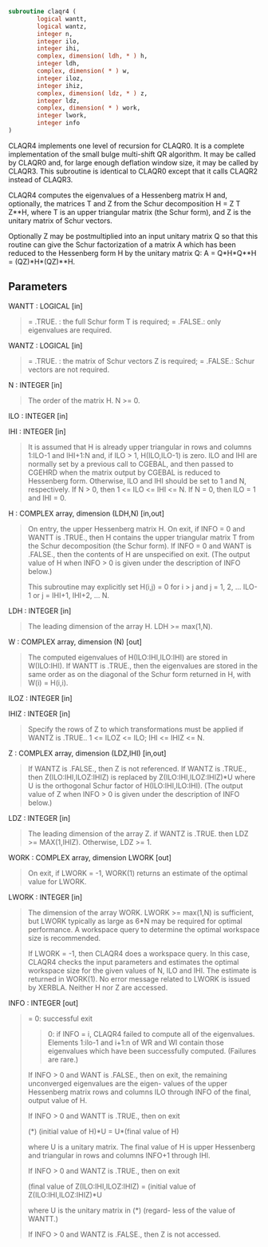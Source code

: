```fortran
subroutine claqr4 (
        logical wantt,
        logical wantz,
        integer n,
        integer ilo,
        integer ihi,
        complex, dimension( ldh, * ) h,
        integer ldh,
        complex, dimension( * ) w,
        integer iloz,
        integer ihiz,
        complex, dimension( ldz, * ) z,
        integer ldz,
        complex, dimension( * ) work,
        integer lwork,
        integer info
)
```

CLAQR4 implements one level of recursion for CLAQR0.
It is a complete implementation of the small bulge multi-shift
QR algorithm.  It may be called by CLAQR0 and, for large enough
deflation window size, it may be called by CLAQR3.  This
subroutine is identical to CLAQR0 except that it calls CLAQR2
instead of CLAQR3.

CLAQR4 computes the eigenvalues of a Hessenberg matrix H
and, optionally, the matrices T and Z from the Schur decomposition
H = Z T Z\*\*H, where T is an upper triangular matrix (the
Schur form), and Z is the unitary matrix of Schur vectors.

Optionally Z may be postmultiplied into an input unitary
matrix Q so that this routine can give the Schur factorization
of a matrix A which has been reduced to the Hessenberg form H
by the unitary matrix Q:  A = Q\*H\*Q\*\*H = (QZ)\*H\*(QZ)\*\*H.

## Parameters
WANTT : LOGICAL [in]
> = .TRUE. : the full Schur form T is required;
> = .FALSE.: only eigenvalues are required.

WANTZ : LOGICAL [in]
> = .TRUE. : the matrix of Schur vectors Z is required;
> = .FALSE.: Schur vectors are not required.

N : INTEGER [in]
> The order of the matrix H.  N >= 0.

ILO : INTEGER [in]

IHI : INTEGER [in]
> It is assumed that H is already upper triangular in rows
> and columns 1:ILO-1 and IHI+1:N and, if ILO > 1,
> H(ILO,ILO-1) is zero. ILO and IHI are normally set by a
> previous call to CGEBAL, and then passed to CGEHRD when the
> matrix output by CGEBAL is reduced to Hessenberg form.
> Otherwise, ILO and IHI should be set to 1 and N,
> respectively.  If N > 0, then 1 <= ILO <= IHI <= N.
> If N = 0, then ILO = 1 and IHI = 0.

H : COMPLEX array, dimension (LDH,N) [in,out]
> On entry, the upper Hessenberg matrix H.
> On exit, if INFO = 0 and WANTT is .TRUE., then H
> contains the upper triangular matrix T from the Schur
> decomposition (the Schur form). If INFO = 0 and WANT is
> .FALSE., then the contents of H are unspecified on exit.
> (The output value of H when INFO > 0 is given under the
> description of INFO below.)
> 
> This subroutine may explicitly set H(i,j) = 0 for i > j and
> j = 1, 2, ... ILO-1 or j = IHI+1, IHI+2, ... N.

LDH : INTEGER [in]
> The leading dimension of the array H. LDH >= max(1,N).

W : COMPLEX array, dimension (N) [out]
> The computed eigenvalues of H(ILO:IHI,ILO:IHI) are stored
> in W(ILO:IHI). If WANTT is .TRUE., then the eigenvalues are
> stored in the same order as on the diagonal of the Schur
> form returned in H, with W(i) = H(i,i).

ILOZ : INTEGER [in]

IHIZ : INTEGER [in]
> Specify the rows of Z to which transformations must be
> applied if WANTZ is .TRUE..
> 1 <= ILOZ <= ILO; IHI <= IHIZ <= N.

Z : COMPLEX array, dimension (LDZ,IHI) [in,out]
> If WANTZ is .FALSE., then Z is not referenced.
> If WANTZ is .TRUE., then Z(ILO:IHI,ILOZ:IHIZ) is
> replaced by Z(ILO:IHI,ILOZ:IHIZ)\*U where U is the
> orthogonal Schur factor of H(ILO:IHI,ILO:IHI).
> (The output value of Z when INFO > 0 is given under
> the description of INFO below.)

LDZ : INTEGER [in]
> The leading dimension of the array Z.  if WANTZ is .TRUE.
> then LDZ >= MAX(1,IHIZ).  Otherwise, LDZ >= 1.

WORK : COMPLEX array, dimension LWORK [out]
> On exit, if LWORK = -1, WORK(1) returns an estimate of
> the optimal value for LWORK.

LWORK : INTEGER [in]
> The dimension of the array WORK.  LWORK >= max(1,N)
> is sufficient, but LWORK typically as large as 6\*N may
> be required for optimal performance.  A workspace query
> to determine the optimal workspace size is recommended.
> 
> If LWORK = -1, then CLAQR4 does a workspace query.
> In this case, CLAQR4 checks the input parameters and
> estimates the optimal workspace size for the given
> values of N, ILO and IHI.  The estimate is returned
> in WORK(1).  No error message related to LWORK is
> issued by XERBLA.  Neither H nor Z are accessed.

INFO : INTEGER [out]
> = 0:  successful exit
> > 0:  if INFO = i, CLAQR4 failed to compute all of
> the eigenvalues.  Elements 1:ilo-1 and i+1:n of WR
> and WI contain those eigenvalues which have been
> successfully computed.  (Failures are rare.)
> 
> If INFO > 0 and WANT is .FALSE., then on exit,
> the remaining unconverged eigenvalues are the eigen-
> values of the upper Hessenberg matrix rows and
> columns ILO through INFO of the final, output
> value of H.
> 
> If INFO > 0 and WANTT is .TRUE., then on exit
> 
> (\*)  (initial value of H)\*U  = U\*(final value of H)
> 
> where U is a unitary matrix.  The final
> value of  H is upper Hessenberg and triangular in
> rows and columns INFO+1 through IHI.
> 
> If INFO > 0 and WANTZ is .TRUE., then on exit
> 
> (final value of Z(ILO:IHI,ILOZ:IHIZ)
> =  (initial value of Z(ILO:IHI,ILOZ:IHIZ)\*U
> 
> where U is the unitary matrix in (\*) (regard-
> less of the value of WANTT.)
> 
> If INFO > 0 and WANTZ is .FALSE., then Z is not
> accessed.
